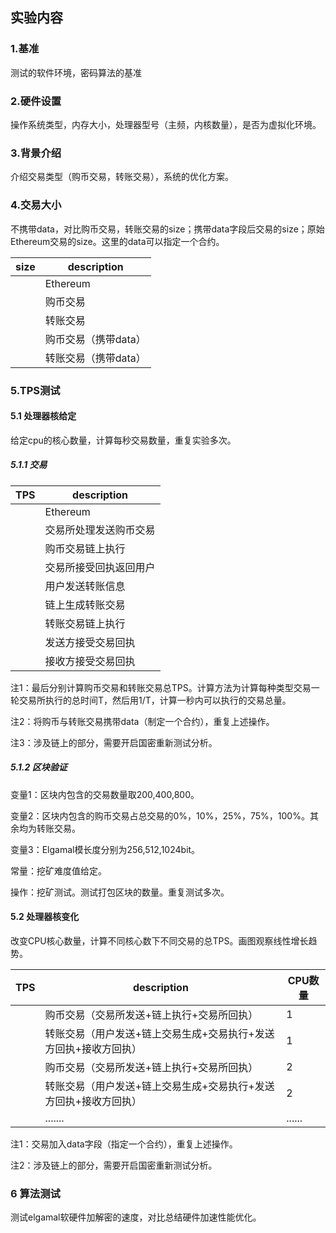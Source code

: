 ## 实验内容

### 1.基准

测试的软件环境，密码算法的基准

### 2.硬件设置

操作系统类型，内存大小，处理器型号（主频，内核数量），是否为虚拟化环境。

### 3.背景介绍

介绍交易类型（购币交易，转账交易），系统的优化方案。

### 4.交易大小

不携带data，对比购币交易，转账交易的size；携带data字段后交易的size；原始Ethereum交易的size。这里的data可以指定一个合约。

| size | description          |
| ---- | -------------------- |
|      | Ethereum             |
|      | 购币交易             |
|      | 转账交易             |
|      | 购币交易（携带data） |
|      | 转账交易（携带data） |

### 5.TPS测试

#### 5.1 处理器核给定

给定cpu的核心数量，计算每秒交易数量，重复实验多次。

##### 5.1.1 交易

| TPS  | description            |
| ---- | ---------------------- |
|      | Ethereum               |
|      | 交易所处理发送购币交易 |
|      | 购币交易链上执行       |
|      | 交易所接受回执返回用户 |
|      | 用户发送转账信息       |
|      | 链上生成转账交易       |
|      | 转账交易链上执行       |
|      | 发送方接受交易回执     |
|      | 接收方接受交易回执     |

注1：最后分别计算购币交易和转账交易总TPS。计算方法为计算每种类型交易一轮交易所执行的总时间T，然后用1/T，计算一秒内可以执行的交易总量。

注2：将购币与转账交易携带data（制定一个合约），重复上述操作。

注3：涉及链上的部分，需要开启国密重新测试分析。

##### 5.1.2 区块验证

变量1：区块内包含的交易数量取200,400,800。

变量2：区块内包含的购币交易占总交易的0%，10%，25%，75%，100%。其余均为转账交易。

变量3：Elgamal模长度分别为256,512,1024bit。

常量：挖矿难度值给定。

操作：挖矿测试。测试打包区块的数量。重复测试多次。

#### 5.2 处理器核变化

改变CPU核心数量，计算不同核心数下不同交易的总TPS。画图观察线性增长趋势。

| TPS  | description                                                  | CPU数量 |
| ---- | ------------------------------------------------------------ | ------- |
|      | 购币交易（交易所发送+链上执行+交易所回执）                   | 1       |
|      | 转账交易（用户发送+链上交易生成+交易执行+发送方回执+接收方回执） | 1       |
|      | 购币交易（交易所发送+链上执行+交易所回执）                   | 2       |
|      | 转账交易（用户发送+链上交易生成+交易执行+发送方回执+接收方回执） | 2       |
|      | .......                                                      | ......  |

注1：交易加入data字段（指定一个合约），重复上述操作。

注2：涉及链上的部分，需要开启国密重新测试分析。

### 6 算法测试

测试elgamal软硬件加解密的速度，对比总结硬件加速性能优化。
